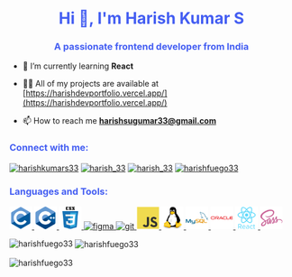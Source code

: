 <h1 align="center" style="color: #445ef2;">Hi 👋, I'm Harish Kumar S</h1>
<h3 align="center" style="color: #445ef2;">A passionate frontend developer from India</h3>

- 🌱 I’m currently learning **React**

- 👨‍💻 All of my projects are available at [https://harishdevportfolio.vercel.app/](https://harishdevportfolio.vercel.app/)

- 📫 How to reach me **harishsugumar33@gmail.com**

<h3 align="left" style="color: #445ef2;">Connect with me:</h3>
<p align="left">
<a href="https://linkedin.com/in/harishkumars33" target="blank"><img align="center" src="https://raw.githubusercontent.com/rahuldkjain/github-profile-readme-generator/master/src/images/icons/Social/linked-in-alt.svg" alt="harishkumars33" height="30" width="40" /></a>
<a href="https://www.hackerrank.com/harish_33" target="blank"><img align="center" src="https://raw.githubusercontent.com/rahuldkjain/github-profile-readme-generator/master/src/images/icons/Social/hackerrank.svg" alt="harish_33" height="30" width="40" /></a>
<a href="https://www.leetcode.com/harish_33" target="blank"><img align="center" src="https://raw.githubusercontent.com/rahuldkjain/github-profile-readme-generator/master/src/images/icons/Social/leet-code.svg" alt="harish_33" height="30" width="40" /></a>
<a href="https://auth.geeksforgeeks.org/user/harishfuego33" target="blank"><img align="center" src="https://raw.githubusercontent.com/rahuldkjain/github-profile-readme-generator/master/src/images/icons/Social/geeks-for-geeks.svg" alt="harishfuego33" height="30" width="40" /></a>
</p>

<h3 align="left" style="color: #445ef2;">Languages and Tools:</h3>
<p align="left"> 
<a href="https://www.cprogramming.com/" target="_blank" rel="noreferrer"> 
    <img src="https://raw.githubusercontent.com/devicons/devicon/master/icons/c/c-original.svg" alt="c" width="40" height="40" /> 
</a> 
<a href="https://www.w3schools.com/cpp/" target="_blank" rel="noreferrer"> 
    <img src="https://raw.githubusercontent.com/devicons/devicon/master/icons/cplusplus/cplusplus-original.svg" alt="cplusplus" width="40" height="40" /> 
</a> 
<a href="https://www.w3schools.com/css/" target="_blank" rel="noreferrer"> 
    <img src="https://raw.githubusercontent.com/devicons/devicon/master/icons/css3/css3-original-wordmark.svg" alt="css3" width="40" height="40" /> 
</a> 
<a href="https://www.figma.com/" target="_blank" rel="noreferrer"> 
    <img src="https://www.vectorlogo.zone/logos/figma/figma-icon.svg" alt="figma" width="40" height="40" /> 
</a> 
<a href="https://git-scm.com/" target="_blank" rel="noreferrer"> 
    <img src="https://www.vectorlogo.zone/logos/git-scm/git-scm-icon.svg" alt="git" width="40" height="40" /> 
</a> 
<a href="https://developer.mozilla.org/en-US/docs/Web/JavaScript" target="_blank" rel="noreferrer"> 
    <img src="https://raw.githubusercontent.com/devicons/devicon/master/icons/javascript/javascript-original.svg" alt="javascript" width="40" height="40" /> 
</a> 
<a href="https://www.linux.org/" target="_blank" rel="noreferrer"> 
    <img src="https://raw.githubusercontent.com/devicons/devicon/master/icons/linux/linux-original.svg" alt="linux" width="40" height="40" /> 
</a> 
<a href="https://www.mysql.com/" target="_blank" rel="noreferrer"> 
    <img src="https://raw.githubusercontent.com/devicons/devicon/master/icons/mysql/mysql-original-wordmark.svg" alt="mysql" width="40" height="40" /> 
</a> 
<a href="https://www.oracle.com/" target="_blank" rel="noreferrer"> 
    <img src="https://raw.githubusercontent.com/devicons/devicon/master/icons/oracle/oracle-original.svg" alt="oracle" width="40" height="40" /> 
</a> 
<a href="https://reactjs.org/" target="_blank" rel="noreferrer"> 
    <img src="https://raw.githubusercontent.com/devicons/devicon/master/icons/react/react-original-wordmark.svg" alt="react" width="40" height="40" /> 
</a> 
<a href="https://sass-lang.com" target="_blank" rel="noreferrer"> 
    <img src="https://raw.githubusercontent.com/devicons/devicon/master/icons/sass/sass-original.svg" alt="sass" width="40" height="40" /> 
</a> 
</p>

<p><img align="left" src="https://github-readme-stats.vercel.app/api/top-langs?username=harishfuego33&show_icons=true&locale=en&layout=compact" alt="harishfuego33" /></p>

<p>&nbsp;<img align="center" src="https://github-readme-stats.vercel.app/api?username=harishfuego33&show_icons=true&locale=en" alt="harishfuego33" /></p>

<p><img align="center" src="https://github-readme-streak-stats.herokuapp.com/?user=harishfuego33&" alt="harishfuego33" /></p>

